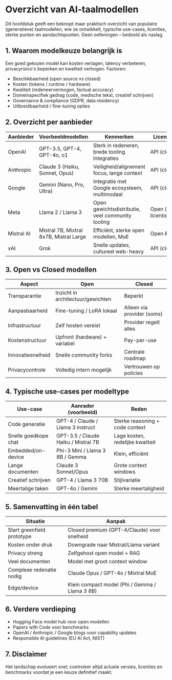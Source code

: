 # Overzicht van AI-taalmodellen

Dit hoofdstuk geeft een beknopt maar praktisch overzicht van populaire (generatieve) taalmodellen, wie ze ontwikkelt, typische use-cases, licenties, sterke punten en aandachtspunten. Geen oefeningen – bedoeld als naslag.

## 1. Waarom modelkeuze belangrijk is
Een goed gekozen model kan kosten verlagen, latency verbeteren, privacyrisico's beperken en kwaliteit verhogen. Factoren:
- Beschikbaarheid (open source vs closed)
- Kosten (tokens / runtime / hardware)
- Kwaliteit (redeneervermogen, factual accuracy)
- Domeinspecifiek gedrag (code, medische tekst, creatief schrijven)
- Governance & compliance (GDPR, data residency)
- Uitbreidbaarheid / fine-tuning opties

## 2. Overzicht per aanbieder
| Aanbieder | Voorbeeldmodellen | Kenmerken | Licentie / toegang |
|-----------|-------------------|-----------|--------------------|
| OpenAI | GPT-3.5, GPT-4, GPT-4o, o1 | Sterk in redeneren, brede tooling integraties | API (closed) |
| Anthropic | Claude 3 (Haiku, Sonnet, Opus) | Veiligheid/alignement focus, lange context | API (closed) |
| Google | Gemini (Nano, Pro, Ultra) | Integratie met Google ecosysteem, multimodaal | API (closed) |
| Meta | Llama 2 / Llama 3 | Open gewichtsdistributie, veel community tooling | Open (met licentievoorwaarden) |
| Mistral AI | Mistral 7B, Mixtral 8x7B, Mistral Large | Efficiënt, sterke open modellen, MoE | Open & API |
| xAI | Grok | Snelle updates, cultureel web-heavy | API (closed) |

## 3. Open vs Closed modellen
| Aspect | Open | Closed |
|--------|------|--------|
| Transparantie | Inzicht in architectuur/gewichten | Beperkt |
| Aanpasbaarheid | Fine-tuning / LoRA lokaal | Alleen via provider (soms) |
| Infrastructuur | Zelf hosten vereist | Provider regelt alles |
| Kostenstructuur | Upfront (hardware) + variabel | Pay-per-use |
| Innovatiesnelheid | Snelle community forks | Centrale roadmap |
| Privacycontrole | Volledig intern mogelijk | Vertrouwen op policies |

## 4. Typische use-cases per modeltype
| Use-case | Aanrader (voorbeeld) | Reden |
|----------|----------------------|-------|
| Code generatie | GPT-4 / Claude / Llama 3 instruct | Sterke reasoning + code context |
| Snelle goedkope chat | GPT-3.5 / Claude Haiku / Mistral 7B | Lage kosten, redelijke kwaliteit |
| Embedded/on-device | Phi-3 Mini / Llama 3 8B / Gemma | Klein, efficiënt |
| Lange documenten | Claude 3 Sonnet/Opus | Grote context windows |
| Creatief schrijven | GPT-4 / Llama 3 70B | Stijlvariatie |
| Meertalige taken | GPT-4o / Gemini | Sterke meertaligheid |

## 5. Samenvatting in één tabel
| Situatie | Aanpak |
|----------|--------|
| Start greenfield prototype | Closed premium (GPT-4/Claude) voor snelheid |
| Kosten onder druk | Downgrade naar Mistral/Llama variant |
| Privacy streng | Zelfgehost open model + RAG |
| Veel documenten | Model met groot context window |
| Complexe redenatie nodig | Claude Opus / GPT-4o / Mixtral MoE |
| Edge/device | Klein compact model (Phi / Gemma / Llama 3 8B) |

## 6. Verdere verdieping
- Hugging Face model hub voor open modellen
- Papers with Code voor benchmarks
- OpenAI / Anthropic / Google blogs voor capability updates
- Responsible AI guidelines (EU AI Act, NIST)

## 7. Disclaimer
Het landschap evolueert snel; controleer altijd actuele versies, licenties en benchmarks voordat je een keuze definitief maakt.
